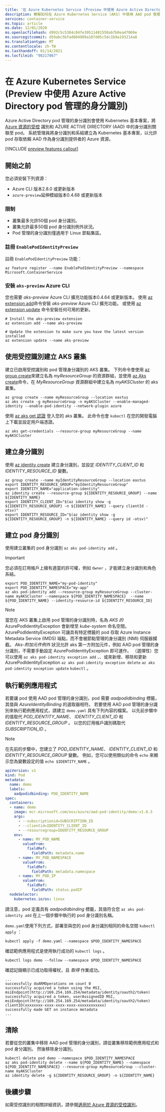 ```yaml
---
title: '在 Azure Kubernetes Service (Preview 中使用 Azure Active Directory pod 管理的身分識別) '
description: 瞭解如何在 Azure Kubernetes Service (AKS) 中使用 AAD pod 管理的受控識別
services: container-service
ms.topic: article
ms.date: 12/01/2020
ms.openlocfilehash: d992c5c5384c04fe39511481550ab7b0ea47069e
ms.sourcegitcommit: d59abc5bfad604909a107d05c5dc1b9a193214a8
ms.translationtype: MT
ms.contentlocale: zh-TW
ms.lasthandoff: 01/14/2021
ms.locfileid: "98217867"
---
```

# <a name="use-azure-active-directory-pod-managed-identities-in-azure-kubernetes-service-preview"></a>在 Azure Kubernetes Service (Preview 中使用 Azure Active Directory pod 管理的身分識別) 

Azure Active Directory pod 管理的身分識別會使用 Kubernetes 基本專案，將 [Azure 資源的受控][az-managed-identities] 識別和 AZURE ACTIVE DIRECTORY (AAD) 中的身分識別關聯至 pod。 系統管理員將身分識別和系結建立為 Kubernetes 基本專案，以允許 pod 存取依賴 AAD 作為身分識別提供者的 Azure 資源。

[!INCLUDE [preview features callout](./includes/preview/preview-callout.md)]

## <a name="before-you-begin"></a>開始之前

您必須安裝下列資源：

* Azure CLI 版本2.8.0 或更新版本
* `azure-preview`延伸模組版本0.4.68 或更新版本

### <a name="limitations"></a>限制

* 叢集最多允許50個 pod 身分識別。
* 叢集允許最多50個 pod 身分識別例外狀況。
* Pod 管理的身分識別僅適用于 Linux 節點集區。

### <a name="register-the-enablepodidentitypreview"></a>註冊 `EnablePodIdentityPreview`

註冊 `EnablePodIdentityPreview` 功能：

```azurecli
az feature register --name EnablePodIdentityPreview --namespace Microsoft.ContainerService
```

### <a name="install-the-aks-preview-azure-cli"></a>安裝 `aks-preview` Azure CLI

您也需要 *aks-preview* Azure CLI 擴充功能版本0.4.64 或更新版本。 使用 [az extension add][az-extension-add]命令安裝 *aks-preview* Azure CLI 擴充功能。 或使用 [az extension update][az-extension-update] 命令安裝任何可用的更新。

```azurecli-interactive
# Install the aks-preview extension
az extension add --name aks-preview

# Update the extension to make sure you have the latest version installed
az extension update --name aks-preview
```

## <a name="create-an-aks-cluster-with-managed-identities"></a>使用受控識別建立 AKS 叢集

建立已啟用受控識別和 pod 管理身分識別的 AKS 叢集。 下列命令會使用 [az group create][az-group-create]來建立名為 *myResourceGroup* 的資源群組，並使用 [az Aks create][az-aks-create]命令，在 *MyResourceGroup* 資源群組中建立名為 *myAKSCluster* 的 aks 叢集。

```azurecli-interactive
az group create --name myResourceGroup --location eastus
az aks create -g myResourceGroup -n myAKSCluster --enable-managed-identity --enable-pod-identity --network-plugin azure
```

使用 [az aks get 認證][az-aks-get-credentials] 登入您的 aks 叢集。 此命令也會 `kubectl` 在您的開發電腦上下載並設定用戶端憑證。

```azurecli-interactive
az aks get-credentials --resource-group myResourceGroup --name myAKSCluster
```

## <a name="create-an-identity"></a>建立身分識別

使用 [az identity create][az-identity-create] 建立身分識別，並設定 *IDENTITY_CLIENT_ID* 和 *IDENTITY_RESOURCE_ID* 變數。

```azurecli-interactive
az group create --name myIdentityResourceGroup --location eastus
export IDENTITY_RESOURCE_GROUP="myIdentityResourceGroup"
export IDENTITY_NAME="application-identity"
az identity create --resource-group ${IDENTITY_RESOURCE_GROUP} --name ${IDENTITY_NAME}
export IDENTITY_CLIENT_ID="$(az identity show -g ${IDENTITY_RESOURCE_GROUP} -n ${IDENTITY_NAME} --query clientId -otsv)"
export IDENTITY_RESOURCE_ID="$(az identity show -g ${IDENTITY_RESOURCE_GROUP} -n ${IDENTITY_NAME} --query id -otsv)"
```

## <a name="create-a-pod-identity"></a>建立 pod 身分識別

使用建立叢集的 pod 身分識別 `az aks pod-identity add` 。

> [!IMPORTANT]
> 您必須在訂用帳戶上擁有適當的許可權，例如 `Owner` ，才能建立身分識別和角色系結。

```azurecli-interactive
export POD_IDENTITY_NAME="my-pod-identity"
export POD_IDENTITY_NAMESPACE="my-app"
az aks pod-identity add --resource-group myResourceGroup --cluster-name myAKSCluster --namespace ${POD_IDENTITY_NAMESPACE}  --name ${POD_IDENTITY_NAME} --identity-resource-id ${IDENTITY_RESOURCE_ID}
```

> [!NOTE]
> 當您在 AKS 叢集上啟用 pod 管理的身分識別時，名為 *AKS 的* AzurePodIdentityException 會新增至 *kube-system* 命名空間。 AzurePodIdentityException 可讓具有特定標籤的 pod 存取 Azure Instance Metadata Service (IMDS) 端點，而不會被節點管理的身分識別 (NMI) 伺服器攔截。 *Aks-附加元件例外* 狀況允許 aks 第一方附加元件，例如 AAD pod 管理的身分識別，不需要手動設定 AzurePodIdentityException 即可運作。 （選擇性）您可以使用 `az aks pod-identity exception add` 、、或來新增、移除和更新 AzurePodIdentityException `az aks pod-identity exception delete` `az aks pod-identity exception update` `kubectl` 。

## <a name="run-a-sample-application"></a>執行範例應用程式

若要讓 pod 使用 AAD pod 管理的身分識別，pod 需要 *aadpodidbinding* 標籤，其值與 *AzureIdentityBinding* 的選取器相符。 若要使用 AAD pod 管理的身分識別來執行範例應用程式，請建立 `demo.yaml` 具有下列內容的檔案。 以先前步驟中的值取代 *POD_IDENTITY_NAME*、 *IDENTITY_CLIENT_ID* 和 *IDENTITY_RESOURCE_GROUP* 。 以您的訂用帳戶識別碼取代 *SUBSCRIPTION_ID* 。

> [!NOTE]
> 在先前的步驟中，您建立了 *POD_IDENTITY_NAME*、 *IDENTITY_CLIENT_ID* 和 *IDENTITY_RESOURCE_GROUP* 變數。 例如，您可以使用類似的命令 `echo` 來顯示您為變數設定的值 `echo $IDENTITY_NAME` 。

```yml
apiVersion: v1
kind: Pod
metadata:
  name: demo
  labels:
    aadpodidbinding: POD_IDENTITY_NAME
spec:
  containers:
  - name: demo
    image: mcr.microsoft.com/oss/azure/aad-pod-identity/demo:v1.6.3
    args:
      - --subscriptionid=SUBSCRIPTION_ID
      - --clientid=IDENTITY_CLIENT_ID
      - --resourcegroup=IDENTITY_RESOURCE_GROUP
    env:
      - name: MY_POD_NAME
        valueFrom:
          fieldRef:
            fieldPath: metadata.name
      - name: MY_POD_NAMESPACE
        valueFrom:
          fieldRef:
            fieldPath: metadata.namespace
      - name: MY_POD_IP
        valueFrom:
          fieldRef:
            fieldPath: status.podIP
  nodeSelector:
    kubernetes.io/os: linux
```

請注意，pod 定義具有 *aadpodidbinding* 標籤，其值符合您 `az aks pod-identity add` 在上一個步驟中執行的 pod 身分識別名稱。

`demo.yaml`使用下列方式，部署至與您的 pod 身分識別相同的命名空間 `kubectl apply` ：

```azurecli-interactive
kubectl apply -f demo.yaml --namespace $POD_IDENTITY_NAMESPACE
```

確認範例應用程式是使用執行成功的 `kubectl logs` 。

```azurecli-interactive
kubectl logs demo --follow --namespace $POD_IDENTITY_NAMESPACE
```

確認記錄顯示已成功取得權杖，且 *取得* 作業成功。
 
```output
...
successfully doARMOperations vm count 0
successfully acquired a token using the MSI, msiEndpoint(http://169.254.169.254/metadata/identity/oauth2/token)
successfully acquired a token, userAssignedID MSI, msiEndpoint(http://169.254.169.254/metadata/identity/oauth2/token) clientID(xxxxxxxx-xxxx-xxxx-xxxx-xxxxxxxxxxxx)
successfully made GET on instance metadata
...
```

## <a name="clean-up"></a>清除

若要從您的叢集中移除 AAD pod 管理的身分識別，請從叢集移除範例應用程式和 pod 身分識別。 然後移除身分識別。

```azurecli-interactive
kubectl delete pod demo --namespace $POD_IDENTITY_NAMESPACE
az aks pod-identity delete --name ${POD_IDENTITY_NAME} --namespace ${POD_IDENTITY_NAMESPACE} --resource-group myResourceGroup --cluster-name myAKSCluster
az identity delete -g ${IDENTITY_RESOURCE_GROUP} -n ${IDENTITY_NAME}
```

## <a name="next-steps"></a>後續步驟

如需受控識別的相關詳細資訊，請參閱[適用於 Azure 資源的受控識別][az-managed-identities]。

<!-- LINKS - external -->
[az-aks-create]: /cli/azure/aks?view=azure-cli-latest#az-aks-create
[az-aks-get-credentials]: /cli/azure/aks?view=azure-cli-latest#az-aks-get-credentials
[az-extension-add]: /cli/azure/extension?view=azure-cli-latest#az-extension-add&preserve-view=true
[az-extension-update]: /cli/azure/extension?view=azure-cli-latest#az-extension-update&preserve-view=true
[az-group-create]: /cli/azure/group#az-group-create
[az-identity-create]: /cli/azure/identity?view=azure-cli-latest#az_identity_create
[az-managed-identities]: ../active-directory/managed-identities-azure-resources/overview.md
[az-role-assignment-create]: /cli/azure/role/assignment?view=azure-cli-latest#az_role_assignment_create
